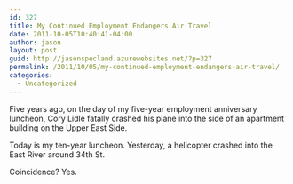 ```yaml
---
id: 327
title: My Continued Employment Endangers Air Travel
date: 2011-10-05T10:40:41-04:00
author: jason
layout: post
guid: http://jasonspecland.azurewebsites.net/?p=327
permalink: /2011/10/05/my-continued-employment-endangers-air-travel/
categories:
  - Uncategorized
---
```

Five years ago, on the day of my five-year employment anniversary luncheon, Cory Lidle fatally crashed his plane into the side of an apartment building on the Upper East Side.

Today is my ten-year luncheon. Yesterday, a helicopter crashed into the East River around 34th St.

Coincidence? Yes.